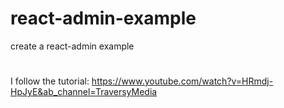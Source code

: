 # react-admin-example

 create a react-admin example

# 

 I follow the tutorial: https://www.youtube.com/watch?v=HRmdj-HpJyE&ab_channel=TraversyMedia